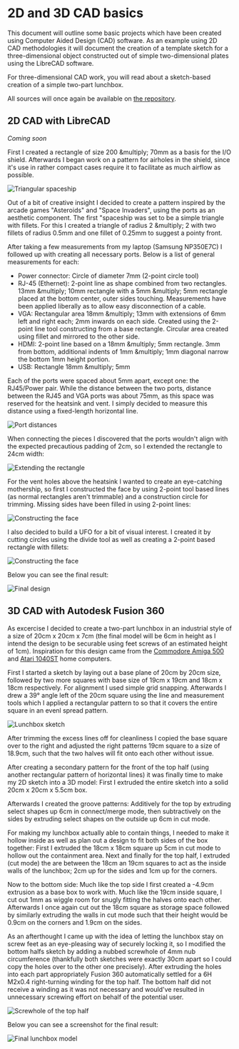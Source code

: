 # 2D and 3D CAD basics

This document will outline some basic projects which have been created using Computer Aided Design (CAD) software. As an example using 2D CAD methodologies it will document the creation of a template sketch for a three-dimensional object constructed out of simple two-dimensional plates using the LibreCAD software.

For three-dimensional CAD work, you will read about a sketch-based creation of a simple two-part lunchbox.

All sources will once again be available on [the repository](https://github.com/zibonbadi/zibonbadi.github.io/tree/main/download).

## 2D CAD with LibreCAD

*Coming soon*

First I created a rectangle of size 200 &multiply; 70mm as a basis for the I/O shield. Afterwards I began work on a pattern for airholes in the shield, since it's use in rather compact cases require it to facilitate as much airflow as possible.

![Triangular spaceship](../img/lesson2/spaceship1.png)

Out of a bit of creative insight I decided to create a pattern inspired by the arcade games "Asteroids" and "Space Invaders", using the ports as an aesthetic component. The first "spaceship was set to be a simple triangle with fillets. For this I created a triangle of radius 2 &multiply; 2 with two fillets of radius 0.5mm and one fillet of 0.25mm to suggest a pointy front.

After taking a few measurements from my laptop (Samsung NP350E7C) I followed up with creating all necessary ports. Below is a list of general measurements for each:

- Power connector: Circle of diameter 7mm (2-point circle tool)
- RJ-45 (Ethernet): 2-point line as shape combined from two rectangles. 13mm &multiply; 10mm rectangle with a 5mm &multiply; 5mm rectangle placed at the bottom center, outer sides touching. Measurements have been applied liberally as to allow easy disconnection of a cable.
- VGA: Rectangular area 18mm &multiply; 13mm with extensions of 6mm left and right each; 2mm inwards on each side. Created using the 2-point line tool constructing from a base rectangle. Circular area created using fillet and mirrored to the other side.
- HDMI: 2-point line based on a 18mm &multiply; 5mm rectangle. 3mm from bottom, additional indents of 1mm &multiply; 1mm diagonal narrow the bottom 1mm height portion.
- USB: Rectangle 18mm &multiply; 5mm

Each of the ports were spaced about 5mm apart, except one: the RJ45/Power pair. While the distance between the two ports, distance between the RJ45 and VGA ports was about 75mm, as this space was reserved for the heatsink and vent. I simply decided to measure this distance using a fixed-length horizontal line.

![Port distances](../img/lesson2/ports.png)

When connecting the pieces I discovered that the ports wouldn't align with the expected precautious padding of 2cm, so I extended the rectangle to 24cm width:

![Extending the rectangle](../img/lesson2/oops.png)

For the vent holes above the heatsink I wanted to create an eye-catching mothership, so first I constructed the face by using 2-point tool based lines (as normal rectangles aren't trimmable) and a construction circle for trimming. Missing sides have been filled in using 2-point lines: 

![Constructing the face](../img/lesson2/faceconstruct.png)

I also decided to build a UFO for a bit of visual interest. I created it by cutting circles using the divide tool as well as creating a 2-point based rectangle with fillets:

![Constructing the face](../img/lesson2/ufo.png)

Below you can see the final result:

![Final design](../img/lesson2/2dcad_final.png)

## 3D CAD with Autodesk Fusion 360
   
As excercise I decided to create a two-part lunchbox in an industrial style of a size of 20cm x 20cm x 7cm (the final model will be 6cm in height as I intend the design to be securable using feet screws of an estimated height of 1cm). 
Inspiration for this design came from the [Commodore Amiga 500](https://en.wikipedia.org/wiki/Amiga_500) and [Atari 1040ST](https://en.wikipedia.org/wiki/Atari_ST) home computers.

First I started a sketch by laying out a base plane of 20cm by 20cm size, followed by two more squares with base size of 19cm x 19cm and 18cm x 18cm respectively. For alignment I used simple grid snapping. Afterwards I drew a 39° angle left of the 20cm square using the line and measurement tools which I applied a rectangular pattern to so that it covers the entire square in an evenl spread pattern.

![Lunchbox sketch](../img/lesson2/3dsketch.png)

After trimming the excess lines off for cleanliness I copied the base square over to the right and adjusted the right patterns 19cm square to a size of 18.9cm, such that the two halves will fit onto each other without issue.

After creating a secondary pattern for the front of the top half (using another rectangular pattern of horizontal lines) it was finally time to make my 2D sketch into a 3D model: First I extruded the entire sketch into a solid 20cm x 20cm x 5.5cm box.

Afterwards I created the groove patterns: Additively for the top by extruding select shapes up 6cm in connect/merge mode, then subtractively on the sides by extruding select shapes on the outside up 6cm in cut mode.

For making my lunchbox actually able to contain things, I needed to make it hollow inside as well as plan out a design to fit both sides of the box together: First I extruded the 18cm x 18cm square up 5cm in cut mode to hollow out the containment area. Next and finally for the top half, I extruded (cut mode) the are between the 18cm an 19cm squares to act as the inside walls of the lunchbox; 2cm up for the sides and 1cm up for the corners.

Now to the bottom side: Much like the top side I first created a -4.9cm extrusion as a base box to work with. Much like the 19cm inside square, I cut out 1mm as wiggle room for snugly fitting the halves onto each other. Afterwards I once again cut out the 18cm square as storage space followed by similarly extruding the walls in cut mode such that their height would be 0.9cm on the corners and 1.9cm on the sides.

As an afterthought I came up with the idea of letting the lunchbox stay on screw feet as an eye-pleasing way of securely locking it, so I modified the bottom halfs sketch by adding a nubbed screwhole of 4mm nub circumference (thankfully both sketches were exactly 30cm apart so I could copy the holes over to the other one precisely). After extruding the holes into each part appropriately Fusion 360 automatically settled for a 6H M2x0.4 right-turning winding for the top half. The bottom half did not receive a winding as it was not necessary and would've resulted in unnecessary screwing effort on behalf of the potential user.

![Screwhole of the top half](../img/lesson2/screwhole.png)

Below you can see a screenshot for the final result:

![Final lunchbox model](../img/lesson2/lunchbox.png)




